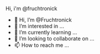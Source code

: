 Hi, i'm @fruchtronick
- 👋 Hi, I’m @Fruchtronick
- 👀 I’m interested in ...
- 🌱 I’m currently learning ...
- 💞️ I’m looking to collaborate on ...
- 📫 How to reach me ...

<!---
Fruchtronick/Fruchtronick is a ✨ special ✨ repository because its `README.md` (this file) appears on your GitHub profile.
You can click the Preview link to take a look at your changes.
--->
